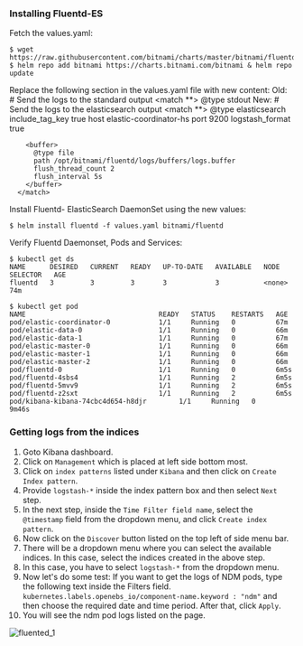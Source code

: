 ### Installing Fluentd-ES

Fetch the values.yaml:
```
$ wget https://raw.githubusercontent.com/bitnami/charts/master/bitnami/fluentd/values.yaml
$ helm repo add bitnami https://charts.bitnami.com/bitnami & helm repo update
```

Replace the following section in the values.yaml file with new content:
Old:   
     # Send the logs to the standard output
      <match **>
        @type stdout
      </match>
New:
      # Send the logs to the elasticsearch output
      <match **>
        @type elasticsearch
        include_tag_key true
        host elastic-coordinator-hs
        port 9200
        logstash_format true

        <buffer>
          @type file
          path /opt/bitnami/fluentd/logs/buffers/logs.buffer
          flush_thread_count 2
          flush_interval 5s
        </buffer>
      </match>

Install Fluentd- ElasticSearch DaemonSet using the new values:

```
$ helm install fluentd -f values.yaml bitnami/fluentd

```

Verify Fluentd Daemonset, Pods and Services:

```
$ kubectl get ds
NAME      DESIRED   CURRENT   READY   UP-TO-DATE   AVAILABLE   NODE SELECTOR   AGE
fluentd   3         3         3       3            3           <none>          74m

```

```
$ kubectl get pod
NAME                                 READY   STATUS    RESTARTS   AGE
pod/elastic-coordinator-0            1/1     Running   0          67m
pod/elastic-data-0                   1/1     Running   0          66m
pod/elastic-data-1                   1/1     Running   0          67m
pod/elastic-master-0                 1/1     Running   0          66m
pod/elastic-master-1                 1/1     Running   0          66m
pod/elastic-master-2                 1/1     Running   0          66m
pod/fluentd-0                        1/1     Running   0          6m5s
pod/fluentd-4sbs4                    1/1     Running   2          6m5s
pod/fluentd-5mvv9                    1/1     Running   2          6m5s
pod/fluentd-z2sxt                    1/1     Running   2          6m5s
pod/kibana-kibana-74cbc4d654-h8djr        1/1     Running   0          9m46s

```

### Getting logs from the indices

1. Goto Kibana dashboard.
2. Click on `Management` which is placed at left side bottom most.
3. Click on `index patterns` listed under `Kibana` and then click on `Create Index pattern`.
4. Provide `logstash-*` inside the index pattern box and then select `Next` step.
5. In the next step, inside the `Time Filter field name`, select the `@timestamp` field from the dropdown menu, and click `Create index pattern`.
6. Now click on the `Discover` button listed on the top left of side menu bar.
7. There will be a dropdown menu where you can select the available indices. In this case, select the indices created in the above step.
8. In this case, you have to select `logstash-*` from the dropdown menu.
9. Now let's do some test: If you want to get the logs of NDM pods, type the following text inside the Filters field.
    `kubernetes.labels.openebs_io/component-name.keyword : "ndm"` and then choose the required date and time period. After that, click `Apply`.
10. You will see the ndm pod logs listed on the page.

![fluented_1](assets/data/elastic-workload/images/fluented_1.png)

